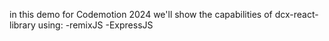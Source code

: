 in this demo for Codemotion 2024 we'll show the capabilities of dcx-react-library using:
-remixJS 
-ExpressJS
